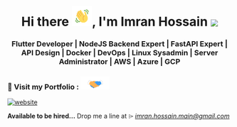 <h1 align="center">
  Hi there <a href="#"><img src="https://raw.githubusercontent.com/imranhossain001/imranhossain001/main/.github/images/hand_wave.gif" width="45px" height="45px"/></a>, I'm Imran Hossain
  <img align="center" src="https://readme-typing-svg.herokuapp.com?font=Fira+Code&pause=1000&random=false&color=%2338C2FF&size=35&center=true&vCenter=true&height=60&width=600&lines=Flutter+NodeJS+FastAPI+Expert;REST+Api+GraphQL;Java+Dart+JavaScript;AppWrite+Strapi+Supabase"></img>
</h1>

<h3 align="center">Flutter Developer | NodeJS Backend Expert | FastAPI Expert | API Design | Docker | DevOps | Linux Sysadmin | Server Administrator | AWS | Azure | GCP</h3>

### 🔌 Visit my Portfolio : <a href="#"><img src="https://raw.githubusercontent.com/imranhossain001/imranhossain001/main/.github/images/handshake.gif" height="30px"></a>

[![website](https://img.shields.io/website?label=imranhossain001.github.io&style=for-the-badge&url=https%3A%2F%2Fimranhossain001.github.io)](https://imranhossain001.github.io)



**Available to be hired...** Drop me a line at ⌲  *[imran.hossain.main@gmail.com](mailto:imran.hossain.1096@gmail.com)*

